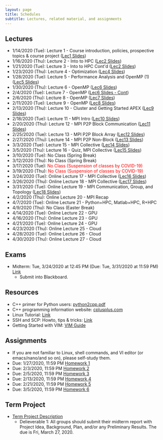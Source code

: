```yaml
---
layout: page
title: Schedules
subtitle: Lectures, related material, and assignments
---
```

## Lectures
 * 1/14/2020 (Tue): Lecture 1 - Course introduction, policies, prospective topics & course project ([Lec1 Slides][1])
 * 1/16/2020 (Thu): Lecture 2 - Into to HPC ([Lec2 Slides][2])
 * 1/21/2020 (Tue): Lecture 3 - Into to HPC Cont'd ([Lec2 Slides][2])
 * 1/23/2020 (Thu): Lecture 4 - Optimization ([Lec4 Slides][4])
 * 1/28/2020 (Tue): Lecture 5 - Performance Analysis and OpenMP (1) ([Lec5 Slides][5])
 * 1/30/2020 (Thu): Lecture 6 - OpenMP ([Lec6 Slides][6])
 * 2/4/2020 (Tue): Lecture 7 - OpenMP ([Lec6 Slides - Cont][6])
 * 2/6/2020 (Thu): Lecture 8 - OpenMP ([Lec7 Slides][7])
 * 2/11/2020 (Tue): Lecture 9 -  OpenMP ([Lec8 Slides][8])
 * 2/13/2020 (Thu): Lecture 10 - Cluster and Getting Started APEX ([Lec9 Slides][9])
 * 2/18/2020 (Tue): Lecture 11 - MPI Intro ([Lec10 Slides][10])
 * 2/20/2020 (Thu): Lecture 12 - MPI P2P Block Communication ([Lec11 Slides][11])
 * 2/25/2020 (Tue): Lecture 13 - MPI P2P Block Array ([Lec12 Slides][12])
 * 2/27/2020 (Thu): Lecture 14 -  MPI P2P Non-Block ([Lec13 Slides][13])
 * 3/3/2020 (Tue): Lecture 15 - MPI Collective ([Lec14 Slides][14])
 * 3/5/2020 (Thu): Lecture 16 - Quiz, MPI Collective ([Lec15 Slides][15])
 * 3/10/2020 (Tue): No Class (Spring Break)
 * 3/12/2020 (Thu): No Class (Spring Break)
 * 3/17/2020 (Tue): <font color="red"> No Class (Suspension of classes by COVID-19) </font>
 * 3/19/2020 (Thu): <font color="red"> No Class (Suspension of classes by COVID-19) </font>
 * 3/24/2020 (Tue): Online Lecture 17 - MPI Collective ([Lec16 Slides][16])
 * 3/26/2020 (Thu): Online Lecture 18 - MPI Collective ([Lec17 Slides][17])
 * 3/31/2020 (Tue): Online Lecture 19 - MPI Communication, Group, and Topology ([Lec18 Slides][18])
 * 4/2/2020 (Thu): Online Lecture 20 - MPI Recap
 * 4/7/2020 (Tue): Online Lecture 21 - Python+HPC, Matlab+HPC, R+HPC
 * 4/9/2020 (Thu): No Class (Easter Break)
 * 4/14/2020 (Tue): Online Lecture 22 - GPU
 * 4/16/2020 (Thu): Online Lecture 23 - GPU
 * 4/21/2020 (Tue): Online Lecture 24 - GPU
 * 4/23/2020 (Thu): Online Lecture 25 - Cloud
 * 4/28/2020 (Tue): Online Lecture 26 - Cloud
 * 4/30/2020 (Thu): Online Lecture 27 - Cloud

## Exams
 * Midterm: Tue, 3/24/2020 at 12:45 PM (Due: Tue, 3/31/2020 at 11:59 PM) [Link]({{site.url}}/exam/CSCI4850_midterm_2020S_P.pdf)
   - Submit into Blackboard.

## Resources
 * C++ primer for Python users: [python2cpp.pdf][R1]
 * C++ programming information website: [cplusplus.com][R2]
 * Linux Tutorial: [Link][R3]
 * SSH and SCP: Howto, tips & tricks: [Link][R4]
 * Getting Started with VIM: [VIM Guide][R5]

## Assignments 
 * If you are not familiar to Linux, shell commands, and VI editor (or emacs/nano/and so on), please self-study them.
 * Due: 1/27/2020, 11:59 PM [Homework 1][H1]
 * Due: 2/3/2020, 11:59 PM [Homework 2][H2]
 * Due: 2/5/2020, 11:59 PM [Homework 3][H3]
 * Due: 2/13/2020, 11:59 PM [Homework 4][H4]
 * Due: 2/21/2020, 11:59 PM [Homework 5][H5]
 * Due: 3/5/2020, 11:59 PM [Homework 6][H6]

## Term Project
  * [Term Project Description]({{site.url}}/project/project_description)
    * Delieverable 1: All groups should submit their midterm report with Project Idea, Background, Plan, and/or any Preliminary Results. The due is Fri, March 27, 2020.

[1]:{{site.url}}/lectures/CSCI4850_Lec01.pdf
[2]:{{site.url}}/lectures/CSCI4850_Lec02.pdf
[4]:{{site.url}}/lectures/CSCI4850_Lec04.pdf
[5]:{{site.url}}/lectures/CSCI4850_Lec05.pdf
[6]:{{site.url}}/lectures/CSCI4850_Lec06.pdf
[7]:{{site.url}}/lectures/CSCI4850_Lec07.pdf
[8]:{{site.url}}/lectures/CSCI4850_Lec08.pdf
[9]:{{site.url}}/lectures/CSCI4850_Lec09.pdf
[10]:{{site.url}}/lectures/CSCI4850_Lec10.pdf
[11]:{{site.url}}/lectures/CSCI4850_Lec11.pdf
[12]:{{site.url}}/lectures/CSCI4850_Lec12.pdf
[13]:{{site.url}}/lectures/CSCI4850_Lec13.pdf
[14]:{{site.url}}/lectures/CSCI4850_Lec14.pdf
[15]:{{site.url}}/lectures/CSCI4850_Lec15.pdf
[16]:{{site.url}}/lectures/CSCI4850_Lec16.pdf
[17]:{{site.url}}/lectures/CSCI4850_Lec17.pdf
[18]:{{site.url}}/lectures/CSCI4850_Lec18.pdf

[R1]:{{site.url}}/lectures/python2cpp.pdf
[R2]:http://www.cplusplus.com/
[R3]:https://ryanstutorials.net/linuxtutorial/
[R4]:https://linuxacademy.com/blog/linux/ssh-and-scp-howto-tips-tricks/
[R5]:https://scotch.io/tutorials/getting-started-with-vim-an-interactive-guide

[H1]:{{site.url}}/homework/hw1
[H2]:{{site.url}}/homework/hw2
[H3]:{{site.url}}/homework/hw3.pdf
[H4]:{{site.url}}/homework/hw4
[H5]:{{site.url}}/homework/hw5.pdf
[H6]:{{site.url}}/homework/hw6
